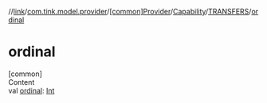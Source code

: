 //[link](../../../../index.md)/[com.tink.model.provider](../../../index.md)/[[common]Provider](../../index.md)/[Capability](../index.md)/[TRANSFERS](index.md)/[ordinal](ordinal.md)



# ordinal  
[common]  
Content  
val [ordinal](ordinal.md): [Int](https://kotlinlang.org/api/latest/jvm/stdlib/kotlin/-int/index.html)  



